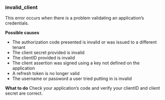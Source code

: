 ### invalid_client
This error occurs when there is a problem validating an application’s credentials.

**Possible causes**
* The authorization code presented is invalid or was issued to a different tenant
* The client secret provided is invalid
* The clientID provided is invalid
* The client assertion was signed using a key not defined on the application
* A refresh token is no longer valid
* The username or password a user tried putting in is invalid

**What to do**
Check your application’s code and verify your clientID and client secret are correct.
